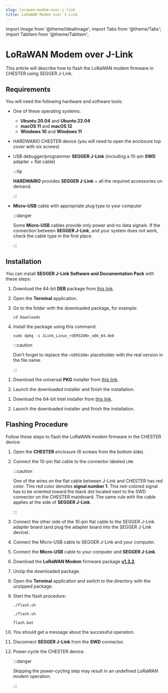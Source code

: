 ```yaml
---
slug: lorawan-modem-over-j-link
title: LoRaWAN Modem over J-Link
---
```

import Image from '@theme/IdealImage';
import Tabs from '@theme/Tabs';
import TabItem from '@theme/TabItem';

# LoRaWAN Modem over J-Link

This article will describe how to flash the LoRaWAN modem firmware in CHESTER using SEGGER J-Link.

## Requirements

You will need the following hardware and software tools:

* One of these operating systems:

  * **Ubuntu 20.04** and **Ubuntu 22.04**
  * **macOS 11** and **macOS 12**
  * **Windows 10** and **Windows 11**

* HARDWARIO CHESTER device (you will need to open the enclosure top cover with six screws)

* USB debugger/programmer **SEGGER J-Link** (including a 10-pin **SWD** adapter + flat cable)

  :::tip

  **HARDWARIO** provides **SEGGER J-Link** + all the required accessories on demand.

  :::

* **Micro-USB** cable with appropriate plug type to your computer

  :::danger

  Some **Micro-USB** cables provide only power and no data signals. If the connection between **SEGGER J-Link**, and your system does not work, check the cable type in the first place.

  :::

## Installation

You can install **SEGGER J-Link Software and Documentation Pack** with these steps:

<Tabs groupId="operating-system">

<TabItem value="ubuntu" label="Ubuntu" default>

1. Download the 64-bit **DEB** package from [this link](https://www.segger.com/downloads/jlink/JLink_Linux_x86_64.deb).

1. Open the **Terminal** application.

1. Go to the folder with the downloaded package, for example:

   ```
   cd Downloads
   ```

1. Install the package using this command:

   ```
   sudo dpkg -i JLink_Linux_<VERSION>_x86_64.deb
   ```

   :::caution

   Don't forget to replace the `<VERSION>` placeholder with the real version in the file name.

   :::

</TabItem>

<TabItem value="macos" label="macOS">

1. Download the universal **PKG** installer from [this link](https://www.segger.com/downloads/jlink/JLink_MacOSX_universal.pkg).

1. Launch the downloaded installer and finish the installation.

</TabItem>

<TabItem value="windows" label="Windows">

1. Download the 64-bit Intel installer from [this link](https://www.segger.com/downloads/jlink/JLink_Windows_x86_64.exe).

1. Launch the downloaded installer and finish the installation.

</TabItem>

</Tabs>

## Flashing Procedure

Follow these steps to flash the LoRaWAN modem firmware in the CHESTER device:

1. Open the **CHESTER** enclosure (6 screws from the bottom side).

1. Connect the 10-pin flat cable to the connector labeled `LRW`.

   :::caution

   One of the wires on the flat cable between J-Link and CHESTER has red color. This red color denotes **signal number 1**. This red-colored signal has to be oriented toward the black dot located next to the SWD connector on the CHESTER mainboard. The same rule with the cable applies at the side of **SEGGER J-Link**.

   :::

1. Connect the other side of the 10-pin flat cable to the SEGGER J-Link adapter board (and plug the adapter board into the SEGGER J-Link device).

1. Connect the Micro-USB cable to SEGGER J-Link and your computer.

1. Connect the **Micro-USB** cable to your computer and **SEGGER J-Link**.

1. Download the **LoRaWAN Modem** firmware package [**v1.3.2**](pathname:///download/hio-chester-lrw-v1.3.2.zip).

1. Unzip the downloaded package.

1. Open the **Terminal** application and switch to the directory with the unzipped package.

1. Start the flash procedure:

   <Tabs groupId="operating-system">

   <TabItem value="ubuntu" label="Ubuntu" default>

   ```
   ./flash.sh
   ```

   </TabItem>

   <TabItem value="macos" label="macOS">

   ```
   ./flash.sh
   ```

   </TabItem>

   <TabItem value="windows" label="Windows">

   ```
   flash.bat
   ```

   </TabItem>

   </Tabs>

1. You should get a message about the successful operation.

1. Disconnect **SEGGER J-Link** from the **SWD** connector.

1. Power-cycle the CHESTER device.

   :::danger

   Skipping the power-cycling step may result in an undefined LoRaWAN modem operation.

   :::
